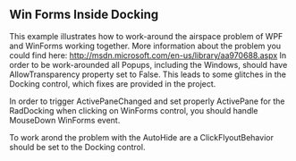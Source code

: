 ## Win Forms Inside Docking
This example illustrates how to work-around the airspace problem of WPF and WinForms working together. More information about the problem you could find here: http://msdn.microsoft.com/en-us/library/aa970688.aspx
In order to be work-arounded all Popups, including the Windows, should have AllowTransparency property set to False.
This leads to some glitches in the Docking control, which fixes are provided in the project.

In order to trigger ActivePaneChanged and set properly ActivePane for the RadDocking when clicking on WinForms control, you should handle MouseDown WinForms event.

To work arond the problem with the AutoHide are a ClickFlyoutBehavior should be set to the Docking control.

[//]: <keywords:wpf, popup, windows, allowtransparency, glitches, activepanechanged, activepane, mousedown, autohide, clickflyoutbehavior>